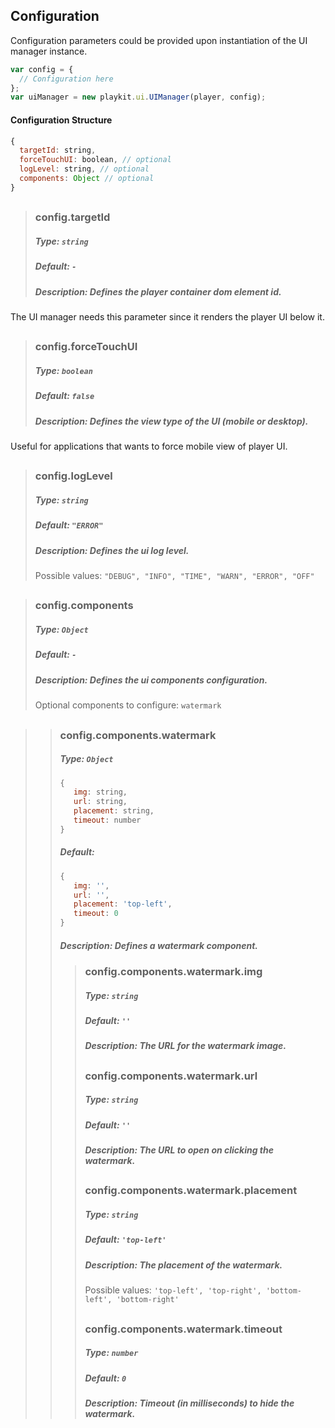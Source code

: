 ## Configuration
Configuration parameters could be provided upon instantiation of the UI manager instance.
```js
var config = {
  // Configuration here
};
var uiManager = new playkit.ui.UIManager(player, config);
```

#### Configuration Structure
```js
{
  targetId: string,
  forceTouchUI: boolean, // optional
  logLevel: string, // optional
  components: Object // optional
}
```
## 
>### config.targetId
>##### Type: `string`
>##### Default: `-`
>##### Description: Defines the player container dom element id.
The UI manager needs this parameter since it renders the player UI below it. 
##
>### config.forceTouchUI
>##### Type: `boolean`
>##### Default: `false`
>##### Description: Defines the view type of the UI (mobile or desktop).
Useful for applications that wants to force mobile view of player UI.
## 
>### config.logLevel
>##### Type: `string`
>##### Default: `"ERROR"`
>##### Description: Defines the ui log level.
>Possible values: `"DEBUG", "INFO", "TIME", "WARN", "ERROR", "OFF"`
## 
>### config.components
>##### Type: `Object`
>##### Default: `-`
>##### Description: Defines the ui components configuration.
>Optional components to configure: `watermark`
## 
>>### config.components.watermark
>>##### Type: `Object`
>>```js
>>{
>>    img: string,
>>    url: string, 
>>    placement: string, 
>>    timeout: number
>>}
>>```
>>##### Default: 
>>```js
>>{
>>    img: '',
>>    url: '',
>>    placement: 'top-left',
>>    timeout: 0
>>}
>>```
>>##### Description: Defines a watermark component.
>>>### config.components.watermark.img
>>>##### Type: `string`
>>>##### Default: `''`
>>>##### Description: The URL for the watermark image.
>>>## 
>>>### config.components.watermark.url
>>>##### Type: `string`
>>>##### Default: `''`
>>>##### Description: The URL to open on clicking the watermark.
>>>## 
>>>### config.components.watermark.placement
>>>##### Type: `string`
>>>##### Default: `'top-left'`
>>>##### Description: The placement of the watermark.
>>>Possible values: `'top-left', 'top-right', 'bottom-left', 'bottom-right'`
>>>## 
>>>### config.components.watermark.timeout
>>>##### Type: `number`
>>>##### Default: `0`
>>>##### Description: Timeout (in milliseconds) to hide the watermark.

